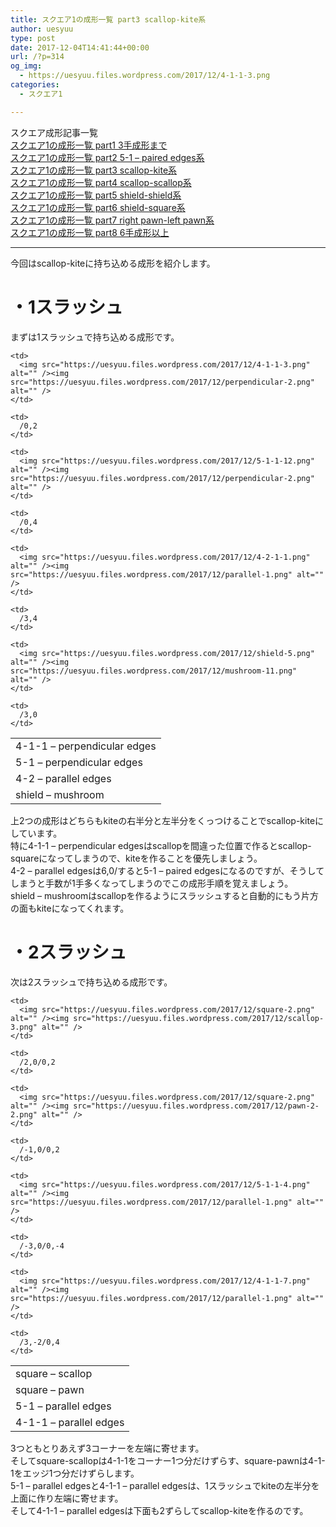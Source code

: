 ```yaml
---
title: スクエア1の成形一覧 part3 scallop-kite系
author: uesyuu
type: post
date: 2017-12-04T14:41:44+00:00
url: /?p=314
og_img:
  - https://uesyuu.files.wordpress.com/2017/12/4-1-1-3.png
categories:
  - スクエア1

---
```

スクエア成形記事一覧  
[スクエア1の成形一覧 part1 3手成形まで][1]  
[スクエア1の成形一覧 part2 5-1 &#8211; paired edges系][2]  
[スクエア1の成形一覧 part3 scallop-kite系][3]  
[スクエア1の成形一覧 part4 scallop-scallop系][4]  
[スクエア1の成形一覧 part5 shield-shield系][5]  
[スクエア1の成形一覧 part6 shield-square系][6]  
[スクエア1の成形一覧 part7 right pawn-left pawn系][7]  
[スクエア1の成形一覧 part8 6手成形以上][8]

* * *

今回はscallop-kiteに持ち込める成形を紹介します。

# ・1スラッシュ

まずは1スラッシュで持ち込める成形です。

<table>
  <tr>
    <td>
      4-1-1 &#8211; perpendicular edges
    </td>
    
    <td>
      <img src="https://uesyuu.files.wordpress.com/2017/12/4-1-1-3.png" alt="" /><img src="https://uesyuu.files.wordpress.com/2017/12/perpendicular-2.png" alt="" />
    </td>
    
    <td>
      /0,2
    </td>
  </tr>
  
  <tr>
    <td>
      5-1 &#8211; perpendicular edges
    </td>
    
    <td>
      <img src="https://uesyuu.files.wordpress.com/2017/12/5-1-1-12.png" alt="" /><img src="https://uesyuu.files.wordpress.com/2017/12/perpendicular-2.png" alt="" />
    </td>
    
    <td>
      /0,4
    </td>
  </tr>
  
  <tr>
    <td>
      4-2 &#8211; parallel edges
    </td>
    
    <td>
      <img src="https://uesyuu.files.wordpress.com/2017/12/4-2-1-1.png" alt="" /><img src="https://uesyuu.files.wordpress.com/2017/12/parallel-1.png" alt="" />
    </td>
    
    <td>
      /3,4
    </td>
  </tr>
  
  <tr>
    <td>
      shield &#8211; mushroom
    </td>
    
    <td>
      <img src="https://uesyuu.files.wordpress.com/2017/12/shield-5.png" alt="" /><img src="https://uesyuu.files.wordpress.com/2017/12/mushroom-11.png" alt="" />
    </td>
    
    <td>
      /3,0
    </td>
  </tr>
</table>

上2つの成形はどちらもkiteの右半分と左半分をくっつけることでscallop-kiteにしています。  
特に4-1-1 &#8211; perpendicular edgesはscallopを間違った位置で作るとscallop-squareになってしまうので、kiteを作ることを優先しましょう。  
4-2 &#8211; parallel edgesは6,0/すると5-1 &#8211; paired edgesになるのですが、そうしてしまうと手数が1手多くなってしまうのでこの成形手順を覚えましょう。  
shield &#8211; mushroomはscallopを作るようにスラッシュすると自動的にもう片方の面もkiteになってくれます。

# ・2スラッシュ

次は2スラッシュで持ち込める成形です。

<table>
  <tr>
    <td>
      square &#8211; scallop
    </td>
    
    <td>
      <img src="https://uesyuu.files.wordpress.com/2017/12/square-2.png" alt="" /><img src="https://uesyuu.files.wordpress.com/2017/12/scallop-3.png" alt="" />
    </td>
    
    <td>
      /2,0/0,2
    </td>
  </tr>
  
  <tr>
    <td>
      square &#8211; pawn
    </td>
    
    <td>
      <img src="https://uesyuu.files.wordpress.com/2017/12/square-2.png" alt="" /><img src="https://uesyuu.files.wordpress.com/2017/12/pawn-2-2.png" alt="" />
    </td>
    
    <td>
      /-1,0/0,2
    </td>
  </tr>
  
  <tr>
    <td>
      5-1 &#8211; parallel edges
    </td>
    
    <td>
      <img src="https://uesyuu.files.wordpress.com/2017/12/5-1-1-4.png" alt="" /><img src="https://uesyuu.files.wordpress.com/2017/12/parallel-1.png" alt="" />
    </td>
    
    <td>
      /-3,0/0,-4
    </td>
  </tr>
  
  <tr>
    <td>
      4-1-1 &#8211; parallel edges
    </td>
    
    <td>
      <img src="https://uesyuu.files.wordpress.com/2017/12/4-1-1-7.png" alt="" /><img src="https://uesyuu.files.wordpress.com/2017/12/parallel-1.png" alt="" />
    </td>
    
    <td>
      /3,-2/0,4
    </td>
  </tr>
</table>

3つともとりあえず3コーナーを左端に寄せます。  
そしてsquare-scallopは4-1-1をコーナー1つ分だけずらす、square-pawnは4-1-1をエッジ1つ分だけずらします。  
5-1 &#8211; parallel edgesと4-1-1 &#8211; parallel edgesは、1スラッシュでkiteの左半分を上面に作り左端に寄せます。  
そして4-1-1 &#8211; parallel edgesは下面も2ずらしてscallop-kiteを作るのです。

 [1]: https://uesyuu.wordpress.com/2017/12/04/3-slice/
 [2]: https://uesyuu.wordpress.com/2017/12/04/5-1-paired-edges/
 [3]: https://uesyuu.wordpress.com/2017/12/04/scallop-kite/
 [4]: https://uesyuu.wordpress.com/2017/12/04/scallop-scallop/
 [5]: https://uesyuu.wordpress.com/2017/12/04/shield-shield/
 [6]: https://uesyuu.wordpress.com/2017/12/04/shield-square/
 [7]: https://uesyuu.wordpress.com/2017/12/04/right-pawn-left-pawn/
 [8]: https://uesyuu.wordpress.com/2017/12/04/6-slice/